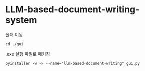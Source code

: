 # LLM-based-document-writing-system


폴더 이동
```
cd ./gui
```

.exe 실행 파일로 패키징
```
pyinstaller -w -F --name="llm-based-document-writing" gui.py
```
